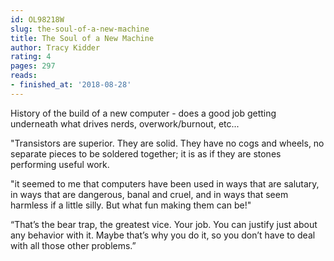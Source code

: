 ```yaml
---
id: OL98218W
slug: the-soul-of-a-new-machine
title: The Soul of a New Machine
author: Tracy Kidder
rating: 4
pages: 297
reads:
- finished_at: '2018-08-28'
---
```

History of the build of a new computer - does a good job getting underneath what drives nerds, overwork/burnout, etc...

"Transistors are superior. They are solid. They have no cogs and wheels, no separate pieces to be soldered together; it is as if they are stones performing useful work.

"it seemed to me that computers have been used in ways that are salutary, in ways that are dangerous, banal and cruel, and in ways that seem harmless if a little silly. But what fun making them can be!"

“That’s the bear trap, the greatest vice. Your job. You can justify just about any behavior with it. Maybe that’s why you do it, so you don’t have to deal with all those other problems.”
